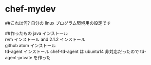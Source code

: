 chef-mydev
==========

##これは何?
自分の linux プログラム環境用の設定です

##作ったもの
java インストール  
rvm インストール and 2.1.2 インストール  
github atom インストール  
td-agent インストール chef-td-agent は ubuntu14 非対応だったので td-agent-private を作った
